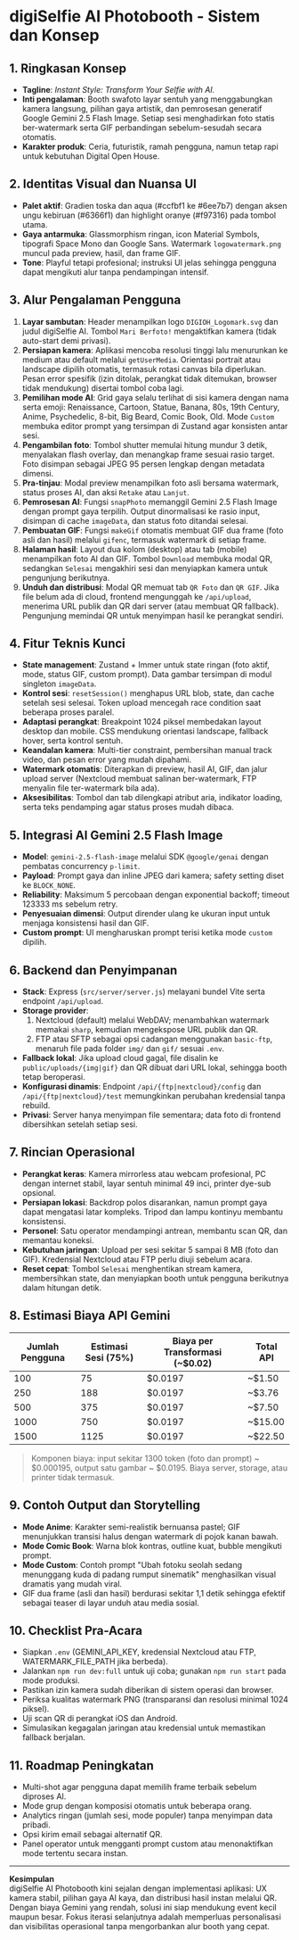 # digiSelfie AI Photobooth - Sistem dan Konsep

## 1. Ringkasan Konsep
- **Tagline**: *Instant Style: Transform Your Selfie with AI.*
- **Inti pengalaman**: Booth swafoto layar sentuh yang menggabungkan kamera langsung, pilihan gaya artistik, dan pemrosesan generatif Google Gemini 2.5 Flash Image. Setiap sesi menghadirkan foto statis ber-watermark serta GIF perbandingan sebelum-sesudah secara otomatis.
- **Karakter produk**: Ceria, futuristik, ramah pengguna, namun tetap rapi untuk kebutuhan Digital Open House.

## 2. Identitas Visual dan Nuansa UI
- **Palet aktif**: Gradien toska dan aqua (#ccfbf1 ke #6ee7b7) dengan aksen ungu kebiruan (#6366f1) dan highlight oranye (#f97316) pada tombol utama.
- **Gaya antarmuka**: Glassmorphism ringan, icon Material Symbols, tipografi Space Mono dan Google Sans. Watermark `logowatermark.png` muncul pada preview, hasil, dan frame GIF.
- **Tone**: Playful tetapi profesional; instruksi UI jelas sehingga pengguna dapat mengikuti alur tanpa pendampingan intensif.

## 3. Alur Pengalaman Pengguna
1. **Layar sambutan**: Header menampilkan logo `DIGIOH_Logomark.svg` dan judul digiSelfie AI. Tombol `Mari Berfoto!` mengaktifkan kamera (tidak auto-start demi privasi).
2. **Persiapan kamera**: Aplikasi mencoba resolusi tinggi lalu menurunkan ke medium atau default melalui `getUserMedia`. Orientasi portrait atau landscape dipilih otomatis, termasuk rotasi canvas bila diperlukan. Pesan error spesifik (izin ditolak, perangkat tidak ditemukan, browser tidak mendukung) disertai tombol coba lagi.
3. **Pemilihan mode AI**: Grid gaya selalu terlihat di sisi kamera dengan nama serta emoji: Renaissance, Cartoon, Statue, Banana, 80s, 19th Century, Anime, Psychedelic, 8-bit, Big Beard, Comic Book, Old. Mode `Custom` membuka editor prompt yang tersimpan di Zustand agar konsisten antar sesi.
4. **Pengambilan foto**: Tombol shutter memulai hitung mundur 3 detik, menyalakan flash overlay, dan menangkap frame sesuai rasio target. Foto disimpan sebagai JPEG 95 persen lengkap dengan metadata dimensi.
5. **Pra-tinjau**: Modal preview menampilkan foto asli bersama watermark, status proses AI, dan aksi `Retake` atau `Lanjut`.
6. **Pemrosesan AI**: Fungsi `snapPhoto` memanggil Gemini 2.5 Flash Image dengan prompt gaya terpilih. Output dinormalisasi ke rasio input, disimpan di cache `imageData`, dan status foto ditandai selesai.
7. **Pembuatan GIF**: Fungsi `makeGif` otomatis membuat GIF dua frame (foto asli dan hasil) melalui `gifenc`, termasuk watermark di setiap frame.
8. **Halaman hasil**: Layout dua kolom (desktop) atau tab (mobile) menampilkan foto AI dan GIF. Tombol `Download` membuka modal QR, sedangkan `Selesai` mengakhiri sesi dan menyiapkan kamera untuk pengunjung berikutnya.
9. **Unduh dan distribusi**: Modal QR memuat tab `QR Foto` dan `QR GIF`. Jika file belum ada di cloud, frontend mengunggah ke `/api/upload`, menerima URL publik dan QR dari server (atau membuat QR fallback). Pengunjung memindai QR untuk menyimpan hasil ke perangkat sendiri.

## 4. Fitur Teknis Kunci
- **State management**: Zustand + Immer untuk state ringan (foto aktif, mode, status GIF, custom prompt). Data gambar tersimpan di modul singleton `imageData`.
- **Kontrol sesi**: `resetSession()` menghapus URL blob, state, dan cache setelah sesi selesai. Token upload mencegah race condition saat beberapa proses paralel.
- **Adaptasi perangkat**: Breakpoint 1024 piksel membedakan layout desktop dan mobile. CSS mendukung orientasi landscape, fallback hover, serta kontrol sentuh.
- **Keandalan kamera**: Multi-tier constraint, pembersihan manual track video, dan pesan error yang mudah dipahami.
- **Watermark otomatis**: Diterapkan di preview, hasil AI, GIF, dan jalur upload server (Nextcloud membuat salinan ber-watermark, FTP menyalin file ter-watermark bila ada).
- **Aksesibilitas**: Tombol dan tab dilengkapi atribut aria, indikator loading, serta teks pendamping agar status proses mudah dibaca.

## 5. Integrasi AI Gemini 2.5 Flash Image
- **Model**: `gemini-2.5-flash-image` melalui SDK `@google/genai` dengan pembatas concurrency `p-limit`.
- **Payload**: Prompt gaya dan inline JPEG dari kamera; safety setting diset ke `BLOCK_NONE`.
- **Reliability**: Maksimum 5 percobaan dengan exponential backoff; timeout 123333 ms sebelum retry.
- **Penyesuaian dimensi**: Output dirender ulang ke ukuran input untuk menjaga konsistensi hasil dan GIF.
- **Custom prompt**: UI mengharuskan prompt terisi ketika mode `custom` dipilih.

## 6. Backend dan Penyimpanan
- **Stack**: Express (`src/server/server.js`) melayani bundel Vite serta endpoint `/api/upload`.
- **Storage provider**:
  1. Nextcloud (default) melalui WebDAV; menambahkan watermark memakai `sharp`, kemudian mengekspose URL publik dan QR.
  2. FTP atau SFTP sebagai opsi cadangan menggunakan `basic-ftp`, menaruh file pada folder `img/` dan `gif/` sesuai `.env`.
- **Fallback lokal**: Jika upload cloud gagal, file disalin ke `public/uploads/{img|gif}` dan QR dibuat dari URL lokal, sehingga booth tetap beroperasi.
- **Konfigurasi dinamis**: Endpoint `/api/{ftp|nextcloud}/config` dan `/api/{ftp|nextcloud}/test` memungkinkan perubahan kredensial tanpa rebuild.
- **Privasi**: Server hanya menyimpan file sementara; data foto di frontend dibersihkan setelah setiap sesi.

## 7. Rincian Operasional
- **Perangkat keras**: Kamera mirrorless atau webcam profesional, PC dengan internet stabil, layar sentuh minimal 49 inci, printer dye-sub opsional.
- **Persiapan lokasi**: Backdrop polos disarankan, namun prompt gaya dapat mengatasi latar kompleks. Tripod dan lampu kontinyu membantu konsistensi.
- **Personel**: Satu operator mendampingi antrean, membantu scan QR, dan memantau koneksi.
- **Kebutuhan jaringan**: Upload per sesi sekitar 5 sampai 8 MB (foto dan GIF). Kredensial Nextcloud atau FTP perlu diuji sebelum acara.
- **Reset cepat**: Tombol `Selesai` menghentikan stream kamera, membersihkan state, dan menyiapkan booth untuk pengguna berikutnya dalam hitungan detik.

## 8. Estimasi Biaya API Gemini
| Jumlah Pengguna | Estimasi Sesi (75%) | Biaya per Transformasi (~$0.02) | Total API |
|-----------------|---------------------|---------------------------------|-----------|
| 100             | 75                  | $0.0197                         | ~$1.50    |
| 250             | 188                 | $0.0197                         | ~$3.76    |
| 500             | 375                 | $0.0197                         | ~$7.50    |
| 1000            | 750                 | $0.0197                         | ~$15.00   |
| 1500            | 1125                | $0.0197                         | ~$22.50   |

> Komponen biaya: input sekitar 1300 token (foto dan prompt) ~ $0.000195, output satu gambar ~ $0.0195. Biaya server, storage, atau printer tidak termasuk.

## 9. Contoh Output dan Storytelling
- **Mode Anime**: Karakter semi-realistik bernuansa pastel; GIF menunjukkan transisi halus dengan watermark di pojok kanan bawah.
- **Mode Comic Book**: Warna blok kontras, outline kuat, bubble mengikuti prompt.
- **Mode Custom**: Contoh prompt "Ubah fotoku seolah sedang menunggang kuda di padang rumput sinematik" menghasilkan visual dramatis yang mudah viral.
- GIF dua frame (asli dan hasil) berdurasi sekitar 1,1 detik sehingga efektif sebagai teaser di layar unduh atau media sosial.

## 10. Checklist Pra-Acara
- Siapkan `.env` (GEMINI_API_KEY, kredensial Nextcloud atau FTP, WATERMARK_FILE_PATH jika berbeda).
- Jalankan `npm run dev:full` untuk uji coba; gunakan `npm run start` pada mode produksi.
- Pastikan izin kamera sudah diberikan di sistem operasi dan browser.
- Periksa kualitas watermark PNG (transparansi dan resolusi minimal 1024 piksel).
- Uji scan QR di perangkat iOS dan Android.
- Simulasikan kegagalan jaringan atau kredensial untuk memastikan fallback berjalan.

## 11. Roadmap Peningkatan
- Multi-shot agar pengguna dapat memilih frame terbaik sebelum diproses AI.
- Mode grup dengan komposisi otomatis untuk beberapa orang.
- Analytics ringan (jumlah sesi, mode populer) tanpa menyimpan data pribadi.
- Opsi kirim email sebagai alternatif QR.
- Panel operator untuk mengganti prompt custom atau menonaktifkan mode tertentu secara instan.

---

**Kesimpulan**  
digiSelfie AI Photobooth kini sejalan dengan implementasi aplikasi: UX kamera stabil, pilihan gaya AI kaya, dan distribusi hasil instan melalui QR. Dengan biaya Gemini yang rendah, solusi ini siap mendukung event kecil maupun besar. Fokus iterasi selanjutnya adalah memperluas personalisasi dan visibilitas operasional tanpa mengorbankan alur booth yang cepat.

